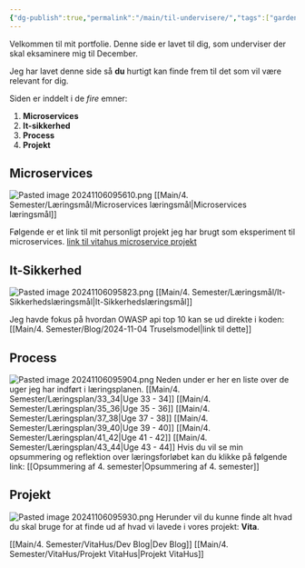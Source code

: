 ```yaml
---
{"dg-publish":true,"permalink":"/main/til-undervisere/","tags":["gardenEntry"],"created":"2024-11-06T08:03:50.650+01:00"}
---
```


Velkommen til mit portfolie. Denne side er lavet til dig, som underviser der skal eksaminere mig til December.

Jeg har lavet denne side så **du** hurtigt kan finde frem til det som vil være relevant for dig.

Siden er inddelt i de *fire* emner:
1. **Microservices**
2. **It-sikkerhed**
3. **Process**
4. **Projekt**

## Microservices
![Pasted image 20241106095610.png](/img/user/Pasted%20image%2020241106095610.png)
[[Main/4. Semester/Læringsmål/Microservices læringsmål\|Microservices læringsmål]]

Følgende er et link til mit personligt projekt jeg har brugt som eksperiment til microservices.
[link til vitahus microservice projekt](https://github.com/Abarbesgaard/Vita_Microservice)

## It-Sikkerhed
![Pasted image 20241106095823.png](/img/user/Pasted%20image%2020241106095823.png)
[[Main/4. Semester/Læringsmål/It-Sikkerhedslæringsmål\|It-Sikkerhedslæringsmål]]

Jeg havde fokus på hvordan OWASP api top 10 kan se ud direkte i koden:
[[Main/4. Semester/Blog/2024-11-04 Truselsmodel\|link til dette]]


## Process
![Pasted image 20241106095904.png](/img/user/Pasted%20image%2020241106095904.png)
Neden under er her en liste over de uger jeg har indført i læringsplanen.
[[Main/4. Semester/Læringsplan/33_34\|Uge 33 - 34]]
[[Main/4. Semester/Læringsplan/35_36\|Uge 35 - 36]]
[[Main/4. Semester/Læringsplan/37_38\|Uge 37 - 38]]
[[Main/4. Semester/Læringsplan/39_40\|Uge 39 - 40]]
[[Main/4. Semester/Læringsplan/41_42\|Uge 41 - 42]]
[[Main/4. Semester/Læringsplan/43_44\|Uge 43 - 44]]
Hvis du vil se min opsummering og reflektion over læringsforløbet kan du klikke på følgende link:
[[Opsummering af 4. semester\|Opsummering af 4. semester]]

## Projekt
![Pasted image 20241106095930.png](/img/user/Pasted%20image%2020241106095930.png)
Herunder vil du kunne finde alt hvad du skal bruge for at finde ud af hvad vi lavede i vores  projekt: **Vita**.

[[Main/4. Semester/VitaHus/Dev Blog\|Dev Blog]]
[[Main/4. Semester/VitaHus/Projekt VitaHus\|Projekt VitaHus]]